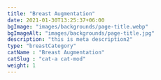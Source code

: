 ```yaml
---
title: "Breast Augmentation"
date: 2021-01-30T13:25:37+06:00
bgImage: "images/backgrounds/page-title.webp"
bgImageAlt: "images/backgrounds/page-title.jpg"
description: "this is meta description2"
type: "breastCategory"
catName : "Breast Augmentation"
catSlug : "cat-a cat-mod"
weight: 1
---
```


<!-- Silence are golden -->